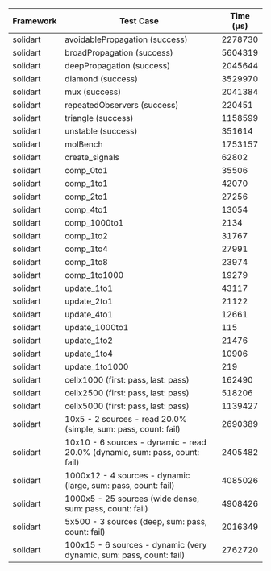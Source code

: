 | Framework | Test Case | Time (μs) |
| --- | --- | --- |
| solidart | avoidablePropagation (success) | 2278730 |
| solidart | broadPropagation (success) | 5604319 |
| solidart | deepPropagation (success) | 2045644 |
| solidart | diamond (success) | 3529970 |
| solidart | mux (success) | 2041384 |
| solidart | repeatedObservers (success) | 220451 |
| solidart | triangle (success) | 1158599 |
| solidart | unstable (success) | 351614 |
| solidart | molBench | 1753157 |
| solidart | create_signals | 62802 |
| solidart | comp_0to1 | 35506 |
| solidart | comp_1to1 | 42070 |
| solidart | comp_2to1 | 27256 |
| solidart | comp_4to1 | 13054 |
| solidart | comp_1000to1 | 2134 |
| solidart | comp_1to2 | 31767 |
| solidart | comp_1to4 | 27991 |
| solidart | comp_1to8 | 23974 |
| solidart | comp_1to1000 | 19279 |
| solidart | update_1to1 | 43117 |
| solidart | update_2to1 | 21122 |
| solidart | update_4to1 | 12661 |
| solidart | update_1000to1 | 115 |
| solidart | update_1to2 | 21476 |
| solidart | update_1to4 | 10906 |
| solidart | update_1to1000 | 219 |
| solidart | cellx1000 (first: pass, last: pass) | 162490 |
| solidart | cellx2500 (first: pass, last: pass) | 518206 |
| solidart | cellx5000 (first: pass, last: pass) | 1139427 |
| solidart | 10x5 - 2 sources - read 20.0% (simple, sum: pass, count: fail) | 2690389 |
| solidart | 10x10 - 6 sources - dynamic - read 20.0% (dynamic, sum: pass, count: fail) | 2405482 |
| solidart | 1000x12 - 4 sources - dynamic (large, sum: pass, count: fail) | 4085026 |
| solidart | 1000x5 - 25 sources (wide dense, sum: pass, count: fail) | 4908426 |
| solidart | 5x500 - 3 sources (deep, sum: pass, count: fail) | 2016349 |
| solidart | 100x15 - 6 sources - dynamic (very dynamic, sum: pass, count: fail) | 2762720 |
